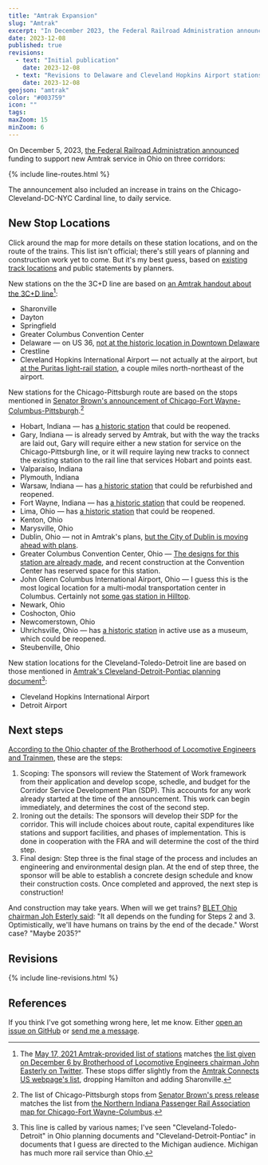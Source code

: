 ```yaml
---
title: "Amtrak Expansion"
slug: "Amtrak"
excerpt: "In December 2023, the Federal Railroad Administration announced funding to start new rail service on these three corridors."
date: 2023-12-08
published: true
revisions:
  - text: "Initial publication"
    date: 2023-12-08
  - text: "Revisions to Delaware and Cleveland Hopkins Airport stations, [thanks to /u/janna15](https://www.reddit.com/r/Columbus/comments/18dwzl0/comment/kcl2yu9/?utm_source=reddit&utm_medium=web2x&context=3). Added the Dublin station, [thanks to /u/TYouMissedCBus](https://www.reddit.com/r/Columbus/comments/18dwzl0/comment/kcjyxga/?utm_source=reddit&utm_medium=web2x&context=3)"
    date: 2023-12-08
geojson: "amtrak"
color: "#003759"
icon: ""
tags:
maxZoom: 15
minZoom: 6
---
```


On December 5, 2023, [the Federal Railroad Administration announced](https://www.brown.senate.gov/newsroom/press/release/sherrod-brown-announces-first-step-expanding-amtrak-ohio) funding to support new Amtrak service in Ohio on three corridors:

{% include line-routes.html %}

The announcement also included an increase in trains on the Chicago-Cleveland-DC-NYC Cardinal line, to daily service.

## New Stop Locations

Click around the map for more details on these station locations, and on the route of the trains. This list isn't official; there's still years of planning and construction work yet to come. But it's my best guess, based on [existing track locations](https://ohiodot.maps.arcgis.com/apps/webappviewer/index.html?id=82f597df8411453cafb18d62c371bc47) and public statements by planners.

New stations on the the 3C+D line are based on [an Amtrak handout about the 3C+D line](https://media.amtrak.com/wp-content/uploads/2021/05/3CD-Corridor-Fact-Sheet-05-17-Final.pdf)[^1]:

- Sharonville
- Dayton
- Springfield
- Greater Columbus Convention Center
- Delaware &mdash; on US 36, [not at the historic location in Downtown Delaware](https://www.10tv.com/amp/article/news/local/ohio-officials-support-amtrak-expansion/530-9065e317-8079-4546-b3fd-29e8f356ddb6)
- Crestline
- Cleveland Hopkins International Airport &mdash; not actually at the airport, but [at the Puritas light-rail station](https://www.axios.com/local/cleveland/2023/11/13/greyhound-station-bus-stop-puritas-rapid-downtown), a couple miles north-northeast of the airport.

New stations for the Chicago-Pittsburgh route are based on the stops mentioned in [Senator Brown's announcement of Chicago-Fort Wayne-Columbus-Pittsburgh](https://www.brown.senate.gov/newsroom/press/release/sherrod-brown-announces-first-step-expanding-amtrak-ohio).[^3]

- Hobart, Indiana &mdash; has [a historic station](https://en.wikipedia.org/wiki/Hobart_station_(Indiana)) that could be reopened.
- Gary, Indiana &mdash; is already served by Amtrak, but with the way the tracks are laid out, Gary will require either a new station for service on the Chicago-Pittsburgh line, or it will require laying new tracks to connect the existing station to the rail line that services Hobart and points east.
- Valparaiso, Indiana
- Plymouth, Indiana
- Warsaw, Indiana &mdash; has [a historic station](https://en.wikipedia.org/wiki/Warsaw_station_(Indiana)) that could be refurbished and reopened.
- Fort Wayne, Indiana &mdash; has [a historic station](https://en.wikipedia.org/wiki/Fort_Wayne_station) that could be reopened.
- Lima, Ohio &mdash; has [a historic station](https://en.wikipedia.org/wiki/Lima_station_(Pennsylvania_Railroad)) that could be reopened.
- Kenton, Ohio
- Marysville, Ohio
- Dublin, Ohio &mdash; not in Amtrak's plans, [but the City of Dublin is moving ahead with plans](https://columbusunderground.com/dublin-planning-for-future-rail-station-bw1/).
- Greater Columbus Convention Center, Ohio &mdash; [The designs for this station are already made](https://columbusunderground.com/study-amtrak-station-new-plaza-could-be-added-to-convention-center-bw1/), and recent construction at the Convention Center has reserved space for this station.
- John Glenn Columbus International Airport, Ohio &mdash; I guess this is the most logical location for a multi-modal transportation center in Columbus. Certainly not [some gas station in Hilltop](https://news.wosu.org/2023-06-30/customers-unhappy-with-changes-at-new-west-columbus-greyhound-bus-terminal).
- Newark, Ohio
- Coshocton, Ohio
- Newcomerstown, Ohio
- Uhrichsville, Ohio &mdash; has [a historic station](https://dennisondepot.org/) in active use as a museum, which could be reopened.
- Steubenville, Ohio

New station locations for the Cleveland-Toledo-Detroit line are based on those mentioned in [Amtrak's Cleveland-Detroit-Pontiac planning document](https://www.amtrakconnectsus.com/maps/cleveland-detroit-pontiac/)[^2]:

- Cleveland Hopkins International Airport
- Detroit Airport

## Next steps

[According to the Ohio chapter of the Brotherhood of Locomotive Engineers and Trainmen](https://twitter.com/bletohio/status/1732157444615229591), these are the steps: 

1. Scoping: The sponsors will review the Statement of Work framework from their application and develop scope, schedle, and budget for the Corridor Service Development Plan (SDP). This accounts for any work already started at the time of the announcement. This work can begin immediately, and determines the cost of the second step.
2. Ironing out the details: The sponsors will develop their SDP for the corridor. This will include choices about route, capital expenditures like stations and support facilities, and phases of implementation. This is done in cooperation with the FRA and will determine the cost of the third step.
3. Final design: Step three is the final stage of the process and includes an engineering and environmental design plan. At the end of step three, the sponsor will be able to establish a concrete design schedule and know their construction costs. Once completed and approved, the next step is construction!

And construction may take years. When will we get trains? [BLET Ohio chairman Joh Esterly said](https://twitter.com/realJohnEsterly/status/1732162450131230968): "It all depends on the funding for Steps 2 and 3. Optimistically, we'll have humans on trains by the end of the decade." Worst case? "Maybe 2035?"

## Revisions

{% include line-revisions.html %}

## References

If you think I've got something wrong here, let me know. Either [open an issue on GitHub](https://github.com/benlk/columbus-regional-rail/issues) or [send me a message](https://benlk.com/socials/).

[^1]: The [May 17, 2021 Amtrak-provided list of stations](https://media.amtrak.com/wp-content/uploads/2021/05/3CD-Corridor-Fact-Sheet-05-17-Final.pdf) matches [the list given on December 6 by Brotherhood of Locomotive Engineers chairman John Easterly on Twitter](https://twitter.com/realJohnEsterly/status/1732252585313055170). These stops differ slightly from the [Amtrak Connects US webpage's list](https://www.amtrakconnectsus.com/maps/cleveland-columbus-cincinnati/), dropping Hamilton and adding Sharonville.
[^2]: This line is called by various names; I've seen "Cleveland-Toledo-Detroit" in Ohio planning documents and "Cleveland-Detroit-Pontiac" in documents that I guess are directed to the Michigan audience. Michigan has much more rail service than Ohio.
[^3]: The list of Chicago-Pittsburgh stops from [Senator Brown's press release](https://www.brown.senate.gov/newsroom/press/release/sherrod-brown-announces-first-step-expanding-amtrak-ohio) matches the list from [the Northern Indiana Passenger Rail Association map for Chicago-Fort Wayne-Columbus](https://niprarail.org/what/).